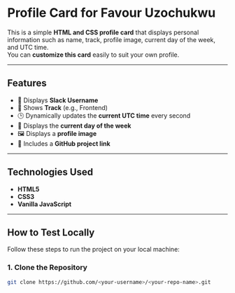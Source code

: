 #  Profile Card for Favour Uzochukwu

This is a simple **HTML and CSS profile card** that displays personal information such as name, track, profile image, current day of the week, and UTC time.  
You can **customize this card** easily to suit your own profile.

---

##  Features

- 🧍 Displays **Slack Username**  
- 🧭 Shows **Track** (e.g., Frontend)  
- 🕒 Dynamically updates the **current UTC time** every second  
- 📅 Displays the **current day of the week**  
- 🖼️ Displays a **profile image**  
- 🔗 Includes a **GitHub project link**

---

## Technologies Used

- **HTML5**  
- **CSS3**  
- **Vanilla JavaScript**

---

##  How to Test Locally

Follow these steps to run the project on your local machine:

### 1. **Clone the Repository**
```bash
git clone https://github.com/<your-username>/<your-repo-name>.git
